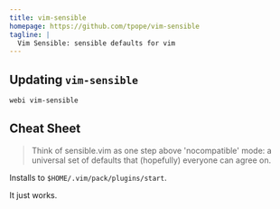 ```yaml
---
title: vim-sensible
homepage: https://github.com/tpope/vim-sensible
tagline: |
  Vim Sensible: sensible defaults for vim
---
```


## Updating `vim-sensible`

```sh
webi vim-sensible
```

## Cheat Sheet

> Think of sensible.vim as one step above 'nocompatible' mode: a universal set
> of defaults that (hopefully) everyone can agree on.

Installs to `$HOME/.vim/pack/plugins/start`.

It just works.
